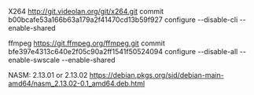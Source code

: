 X264
http://git.videolan.org/git/x264.git
commit b00bcafe53a166b63a179a2f41470cd13b59f927
configure --disable-cli --enable-shared

ffmpeg
https://git.ffmpeg.org/ffmpeg.git
commit bfe397e4313c640e2f05c90a2ff1541f50524094
configure --disable-all --enable-swscale --enable-shared

NASM:
2.13.01 or 2.13.02
https://debian.pkgs.org/sid/debian-main-amd64/nasm_2.13.02-0.1_amd64.deb.html
